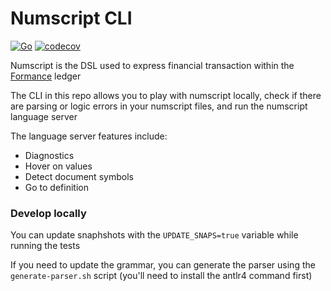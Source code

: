 # Numscript CLI

[![Go](https://github.com/PagoPlus/numscriptex/actions/workflows/checks.yml/badge.svg)](https://github.com/PagoPlus/numscriptex/actions/workflows/checks.yml) [![codecov](https://codecov.io/gh/formancehq/numscript/graph/badge.svg?token=njjqGhFQ2p)](https://codecov.io/gh/formancehq/numscript)

Numscript is the DSL used to express financial transaction within the [Formance](https://www.formance.com/) ledger

The CLI in this repo allows you to play with numscript locally, check if there are parsing or logic errors in your numscript files, and run the numscript language server

The language server features include:

- Diagnostics
- Hover on values
- Detect document symbols
- Go to definition

### Develop locally

You can update snaphshots with the
`UPDATE_SNAPS=true` variable while running the tests

If you need to update the grammar, you can generate the parser using the `generate-parser.sh` script (you'll need to install the antlr4 command first)
